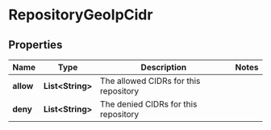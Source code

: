 
# RepositoryGeoIpCidr

## Properties
Name | Type | Description | Notes
------------ | ------------- | ------------- | -------------
**allow** | **List&lt;String&gt;** | The allowed CIDRs for this repository | 
**deny** | **List&lt;String&gt;** | The denied CIDRs for this repository | 



